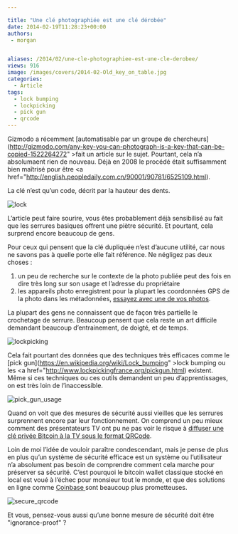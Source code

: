 ```yaml
---

title: "Une clé photographiée est une clé dérobée"
date: 2014-02-19T11:28:23+00:00
authors:
 - morgan


aliases: /2014/02/une-cle-photographiee-est-une-cle-derobee/
views: 916
image: /images/covers/2014-02-Old_key_on_table.jpg
categories:
  - Article
tags:
  - lock bumping
  - lockpicking
  - pick gun
  - qrcode
---
```

Gizmodo a récemment [automatisable par un groupe de chercheurs](http://gizmodo.com/any-key-you-can-photograph-is-a-key-that-can-be-copied-1522264272" >fait un article sur le sujet</a>. Pourtant, cela n’a absolumaent rien de nouveau. Déjà en 2008 le procédé était suffisamment bien maîtrisé pour être <a href="http://english.peopledaily.com.cn/90001/90781/6525109.html).

La clé n’est qu’un code, décrit par la hauteur des dents.

![lock](/images/misc/2014-02-lock.jpg)

L’article peut faire sourire, vous êtes probablement déjà sensibilisé au fait que les serrures basiques offrent une piètre sécurité. Et pourtant, cela surprend encore beaucoup de gens.

Pour ceux qui pensent que la clé dupliquée n’est d’aucune utilité, car nous ne savons pas à quelle porte elle fait référence. Ne négligez pas deux choses :

  1. un peu de recherche sur le contexte de la photo publiée peut des fois en dire très long sur son usage et l’adresse du propriétaire
  2. les appareils photo enregistrent pour la plupart les coordonnées GPS de la photo dans les métadonnées, [essayez avec une de vos photos](http://metapicz.com/#landing).

La plupart des gens ne connaissent que de façon très partielle le crochetage de serrure. Beaucoup pensent que cela reste un art difficile demandant beaucoup d’entrainement, de doigté, et de temps.

![lockpicking](/images/misc/2014-02-lockpicking.jpg)

Cela fait pourtant des données que des techniques très efficaces comme le [pick gun](https://en.wikipedia.org/wiki/Lock_bumping" >lock bumping</a> ou les <a href="http://www.lockpickingfrance.org/pickgun.html) existent. Même si ces techniques ou ces outils demandent un peu d’apprentissages, on est très loin de l’inaccessible.

![pick_gun_usage](/images/misc/2014-02-pick_gun_usage.gif)

Quand on voit que des mesures de sécurité aussi vieilles que les serrures surprennent encore par leur fonctionnement. On comprend un peu mieux comment des présentateurs TV ont pu ne pas voir le risque à [diffuser une clé privée Bitcoin à la TV sous le format QRCode](http://www.businessinsider.com/bloomberg-matt-miller-bitcoin-gift-stolen-2013-12).

Loin de moi l’idée de vouloir paraître condescendant, mais je pense de plus en plus qu’un système de sécurité efficace est un système ou l’utilisateur n’a absolument pas besoin de comprendre comment cela marche pour préserver sa sécurité. C’est pourquoi le bitcoin wallet classique stocké en local est voué à l’échec pour monsieur tout le monde, et que des solutions en ligne comme [Coinbase ](https://coinbase.com/)sont beaucoup plus prometteuses.

![secure_qrcode](/images/misc/2014-02-secure_qrcode.jpg)

Et vous, pensez-vous aussi qu’une bonne mesure de sécurité doit être "ignorance-proof" ?
